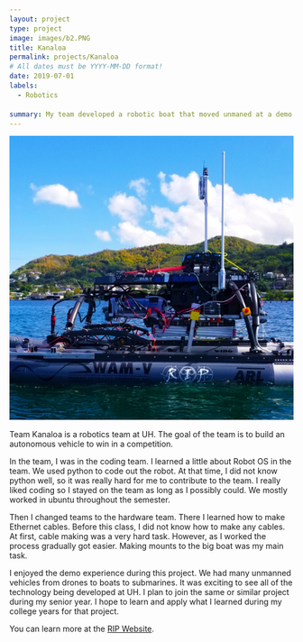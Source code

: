 ```yaml
---
layout: project
type: project
image: images/b2.PNG
title: Kanaloa
permalink: projects/Kanaloa
# All dates must be YYYY-MM-DD format!
date: 2019-07-01
labels:
  - Robotics
  
summary: My team developed a robotic boat that moved unmaned at a demo in Hawaii.
---
```


<div class="ui small rounded images">
  <img class="ui image" src="../images/b1.PNG">
  
</div>

Team Kanaloa is a robotics team at UH. The goal of the team is to build an autonomous vehicle to win in a competition. 

In the team, I was in the coding team. I learned a little about Robot OS in the team. We used python to code out the robot. At that time, I did not know python well, so it was really hard for me to contribute to the team. I really liked coding so I stayed on the team as long as I possibly could. We mostly worked in ubuntu throughout the semester. 

Then I changed teams to the hardware team. There I learned how to make Ethernet cables. Before this class, I did not know how to make any cables. At first, cable making was a very hard task. However, as I worked the process gradually got easier. Making mounts to the big boat was my main task.  

I enjoyed the demo experience during this project. We had many unmanned vehicles from drones to boats to submarines. It was exciting to see all of the technology being developed at UH. I plan to join the same or similar project during my senior year. I hope to learn and apply what I learned during my college years for that project. 



You can learn more at the [RIP Website](http://rip.eng.hawaii.edu/projects/team-kanaloa-ordnance-reef/).



